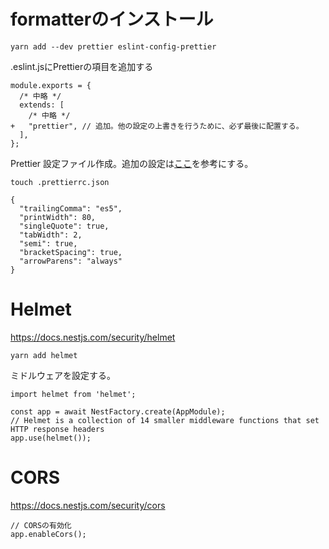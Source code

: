 # formatterのインストール
```
yarn add --dev prettier eslint-config-prettier
```
.eslint.jsにPrettierの項目を追加する
```
module.exports = {
  /* 中略 */
  extends: [
    /* 中略 */
+   "prettier", // 追加。他の設定の上書きを行うために、必ず最後に配置する。
  ],
};
```
Prettier 設定ファイル作成。追加の設定は[ここ](https://prettier.io/docs/en/options.html)を参考にする。
```
touch .prettierrc.json
```
```
{
  "trailingComma": "es5",
  "printWidth": 80,
  "singleQuote": true,
  "tabWidth": 2,
  "semi": true,
  "bracketSpacing": true,
  "arrowParens": "always"
}
```

# Helmet
https://docs.nestjs.com/security/helmet
```
yarn add helmet
```
ミドルウェアを設定する。
```
import helmet from 'helmet';

const app = await NestFactory.create(AppModule);
// Helmet is a collection of 14 smaller middleware functions that set HTTP response headers
app.use(helmet());
```
# CORS
https://docs.nestjs.com/security/cors
```
// CORSの有効化
app.enableCors();
```